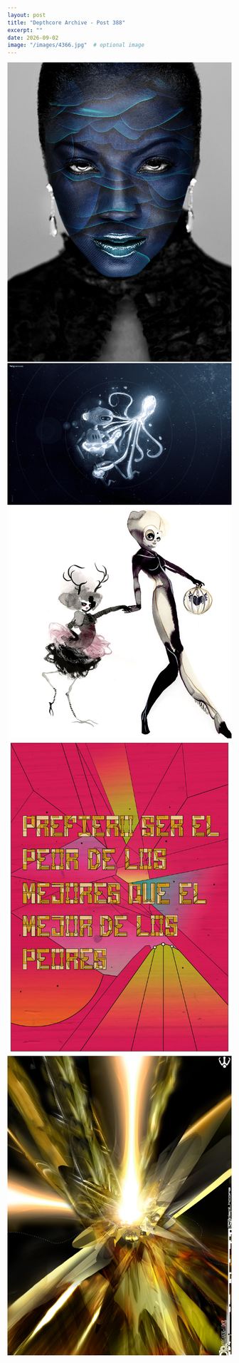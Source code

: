 ```yaml
---
layout: post
title: "Depthcore Archive - Post 388"
excerpt: ""
date: 2026-09-02
image: "/images/4366.jpg"  # optional image
---
```


<img src="/images/4366.jpg">
<img src="/images/4367.jpg" alt="4367.jpg"/>
<img src="/images/4368.jpg" alt="4368.jpg"/>
<img src="/images/4369.jpg" alt="4369.jpg"/>
<img src="/images/437.jpg" alt="437.jpg"/>
